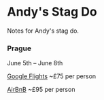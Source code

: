 # Andy's Stag Do

Notes for Andy's stag do.

### Prague

June 5th – June 8th

[Google Flights](https://www.google.com/flights?hl=en#flt=/m/04jpl./m/05ywg.2020-06-05*/m/05ywg./m/04jpl.2020-06-08;c:GBP;e:1;sd:1;t:f) ~£75 per person

[AirBnB](https://www.airbnb.co.uk/s/Prague--Czech-Republic/homes?refinement_paths%5B%5D=%2Fhomes&place_id=ChIJi3lwCZyTC0cRkEAWZg-vAAQ&source=mc_search_bar&search_type=section_navigation&screen_size=large&checkin=2020-06-05&checkout=2020-06-08&adults=8) ~£95 per person
